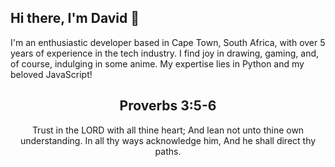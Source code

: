 
## Hi there, I'm David 👋

I'm an enthusiastic developer based in Cape Town, South Africa, with over 5 years of experience in the tech industry. I find joy in drawing, gaming, and, of course, indulging in some anime. My expertise lies in Python and my beloved JavaScript!

<h2 align="center">Proverbs 3:5-6</h2>

<p align="center">
Trust in the LORD with all thine heart; And lean not unto thine own understanding. In all thy ways acknowledge him, And he shall direct thy paths.
</p>
